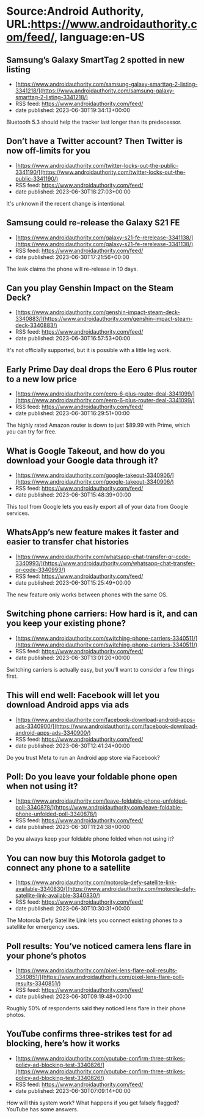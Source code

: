 # Source:Android Authority, URL:https://www.androidauthority.com/feed/, language:en-US

## Samsung’s Galaxy SmartTag 2 spotted in new listing
 - [https://www.androidauthority.com/samsung-galaxy-smarttag-2-listing-3341218/](https://www.androidauthority.com/samsung-galaxy-smarttag-2-listing-3341218/)
 - RSS feed: https://www.androidauthority.com/feed/
 - date published: 2023-06-30T19:34:13+00:00

Bluetooth 5.3 should help the tracker last longer than its predecessor.

## Don’t have a Twitter account? Then Twitter is now off-limits for you
 - [https://www.androidauthority.com/twitter-locks-out-the-public-3341190/](https://www.androidauthority.com/twitter-locks-out-the-public-3341190/)
 - RSS feed: https://www.androidauthority.com/feed/
 - date published: 2023-06-30T18:27:03+00:00

It's unknown if the recent change is intentional.

## Samsung could re-release the Galaxy S21 FE
 - [https://www.androidauthority.com/galaxy-s21-fe-rerelease-3341138/](https://www.androidauthority.com/galaxy-s21-fe-rerelease-3341138/)
 - RSS feed: https://www.androidauthority.com/feed/
 - date published: 2023-06-30T17:21:56+00:00

The leak claims the phone will re-release in 10 days.

## Can you play Genshin Impact on the Steam Deck?
 - [https://www.androidauthority.com/genshin-impact-steam-deck-3340883/](https://www.androidauthority.com/genshin-impact-steam-deck-3340883/)
 - RSS feed: https://www.androidauthority.com/feed/
 - date published: 2023-06-30T16:57:53+00:00

It's not officially supported, but it is possible with a little leg work.

## Early Prime Day deal drops the Eero 6 Plus router to a new low price
 - [https://www.androidauthority.com/eero-6-plus-router-deal-3341099/](https://www.androidauthority.com/eero-6-plus-router-deal-3341099/)
 - RSS feed: https://www.androidauthority.com/feed/
 - date published: 2023-06-30T16:29:51+00:00

The highly rated Amazon router is down to just $89.99 with Prime, which you can try for free.

## What is Google Takeout, and how do you download your Google data through it?
 - [https://www.androidauthority.com/google-takeout-3340906/](https://www.androidauthority.com/google-takeout-3340906/)
 - RSS feed: https://www.androidauthority.com/feed/
 - date published: 2023-06-30T15:48:39+00:00

This tool from Google lets you easily export all of your data from Google services.

## WhatsApp’s new feature makes it faster and easier to transfer chat histories
 - [https://www.androidauthority.com/whatsapp-chat-transfer-qr-code-3340993/](https://www.androidauthority.com/whatsapp-chat-transfer-qr-code-3340993/)
 - RSS feed: https://www.androidauthority.com/feed/
 - date published: 2023-06-30T15:25:49+00:00

The new feature only works between phones with the same OS.

## Switching phone carriers: How hard is it, and can you keep your existing phone?
 - [https://www.androidauthority.com/switching-phone-carriers-3340511/](https://www.androidauthority.com/switching-phone-carriers-3340511/)
 - RSS feed: https://www.androidauthority.com/feed/
 - date published: 2023-06-30T13:01:20+00:00

Switching carriers is actually easy, but you'll want to consider a few things first.

## This will end well: Facebook will let you download Android apps via ads
 - [https://www.androidauthority.com/facebook-download-android-apps-ads-3340900/](https://www.androidauthority.com/facebook-download-android-apps-ads-3340900/)
 - RSS feed: https://www.androidauthority.com/feed/
 - date published: 2023-06-30T12:41:24+00:00

Do you trust Meta to run an Android app store via Facebook?

## Poll: Do you leave your foldable phone open when not using it?
 - [https://www.androidauthority.com/leave-foldable-phone-unfolded-poll-3340878/](https://www.androidauthority.com/leave-foldable-phone-unfolded-poll-3340878/)
 - RSS feed: https://www.androidauthority.com/feed/
 - date published: 2023-06-30T11:24:38+00:00

Do you always keep your foldable phone folded when not using it?

## You can now buy this Motorola gadget to connect any phone to a satellite
 - [https://www.androidauthority.com/motorola-defy-satellite-link-available-3340830/](https://www.androidauthority.com/motorola-defy-satellite-link-available-3340830/)
 - RSS feed: https://www.androidauthority.com/feed/
 - date published: 2023-06-30T10:30:31+00:00

The Motorola Defy Satellite Link lets you connect existing phones to a satellite for emergency uses.

## Poll results: You’ve noticed camera lens flare in your phone’s photos
 - [https://www.androidauthority.com/pixel-lens-flare-poll-results-3340851/](https://www.androidauthority.com/pixel-lens-flare-poll-results-3340851/)
 - RSS feed: https://www.androidauthority.com/feed/
 - date published: 2023-06-30T09:19:48+00:00

Roughly 50% of respondents said they noticed lens flare in their phone photos.

## YouTube confirms three-strikes test for ad blocking, here’s how it works
 - [https://www.androidauthority.com/youtube-confirm-three-strikes-policy-ad-blocking-test-3340826/](https://www.androidauthority.com/youtube-confirm-three-strikes-policy-ad-blocking-test-3340826/)
 - RSS feed: https://www.androidauthority.com/feed/
 - date published: 2023-06-30T07:09:14+00:00

How will this system work? What happens if you get falsely flagged? YouTube has some answers.

